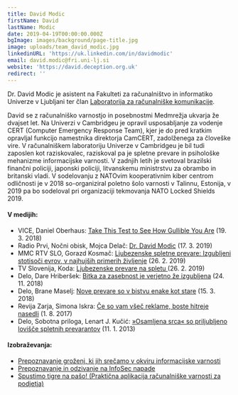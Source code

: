 ```yaml
---
title: David Modic
firstName: David
lastName: Modic
date: 2019-04-19T00:00:00.000Z
bgImage: images/background/page-title.jpg
image: uploads/team_david_modic.jpg
linkedinURL: 'https://uk.linkedin.com/in/davidmodic'
email: david.modic@fri.uni-lj.si
website: 'https://david.deception.org.uk'
redirect: ''
---
```

Dr. David Modic je asistent na Fakulteti za računalništvo in informatiko Univerze v Ljubljani ter član [Laboratorija za računalniške komunikacije](https://www.fri.uni-lj.si/sl/laboratorij/lrk).

David se z računalniško varnostjo in posebnostmi Medmrežja ukvarja že dvajset let. Na Univerzi v Cambridgeu je opravil usposabljanje za vodenje CERT (Computer Emergency Response Team), kjer je do pred kratkim opravljal funkcijo namestnika direktorja CamCERT, zadolženega za človeške vire. V računalniškem laboratoriju Univerze v Cambridgeu je bil tudi zaposlen kot raziskovalec, raziskoval pa je spletne prevare in psihološke mehanizme informacijske varnosti. V zadnjih letih je svetoval brazilski finančni policiji, japonski policiji, litvanskemu ministrstvu za obrambo in britanski vladi. V sodelovanju z  NATOvim kooperativnim kiber centrom odličnosti  je v 2018 so-organiziral poletno šolo varnosti v Talinnu, Estonija, v 2019 pa bo sodeloval pri organizaciji tekmovanja NATO Locked Shields 2019.

#### V medijih:

* VICE, Daniel Oberhaus: [Take This Test to See How Gullible You Are](https://www.vice.com/en_us/article/8xk9m3/persuasion-gullibility-test-scams-marketing-advertising) (19. 3. 2018)
* Radio Prvi, Nočni obisk, Mojca Delač: [Dr. David Modic](https://radioprvi.rtvslo.si/2019/03/nocni-obisk-1447/) (17. 3. 2019)
* MMC RTV SLO, Gorazd Kosmač: [Ljubezenske spletne prevare: Izgubljeni stotisoči evrov, v najhujših primerih življenje](https://www.rtvslo.si/slovenija/ljubezenske-spletne-prevare-izgubljeni-stotisoci-evrov-v-najhujsih-primerih-zivljenje/480996) (26. 2. 2019) 
* TV Slovenija, Koda: [Ljubezenske prevare na spletu ](https://4d.rtvslo.si/arhiv/koda/174598277)(26. 2. 2019)
* Delo, Dare Hriberšek: [Bitka za zasebnost je verjetno že izgubljena](https://www.delo.si/novice/znanoteh/bitka-za-zasebnost-je-verjetno-ze-izgubljena-116246.html) (24. 11. 2018)
* Delo, Brane Maselj: [Nove prevare so v bistvu enake kot stare](https://www.delo.si/nedelo/nove-prevare-so-v-bistvu-enake-kot-stare.html) (15. 3. 2018)
* Revija Zarja, Simona Iskra: [Če so vam všeč reklame, boste hitreje nasedli](https://novice.svet24.si/clanek/novice/slovenija/598da97eedc10/ce-so-vam-vsec-reklame-boste-hitreje-nasedli) (1. 8. 2017)
* Delo, Sobotna priloga, Lenart J. Kučić: [»Osamljena srca« so priljubljeno lovišče spletnih prevarantov](https://www.delo.si/zgodbe/sobotnapriloga/osamljena-srca-so-priljubljeno-lovisce-spletnih-prevarantov.html) (11. 1. 2013)

#### Izobraževanja:

* [Prepoznavanje groženj, ki jih srečamo v okviru informacijske varnosti](https://akademijafri.si/izobrazevanja/za-podjetja/prepoznavanje_grozenj_ki_jih_srecamo_v_okviru_informacijske_varnosti/)
* [Prepoznavanje in odzivanje na InfoSec napade](https://akademijafri.si/izobrazevanja/za-podjetja/prepoznavanje_in_odzivanje_na_infosec_napade/)
* [Spustimo tigre na pašo! (Praktična aplikacija računalniške varnosti za podjetja)](https://akademijafri.si/izobrazevanja/za-podjetja/spustimo_tigre_na_paso_prakticna_aplikacija_racunalniske_varnosti_za_podjetja/)
